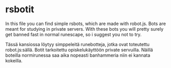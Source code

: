 # rsbotit
In this file you can find simple rsbots, which are made with robot.js. Bots are meant for studying in private servers. With these bots you will pretty surely get banned fast in normal runescape, so i suggest you not to try.

Tässä kansiossa löytyy simppeleitä runebotteja, jotka ovat toteutettu robot.js:sällä. Botit tarkoitettu opiskelukäyttöön private servuilla. Näillä boteilla normirunessa saa aika nopeasti banhammeria niin ei kannata kokeilla.
